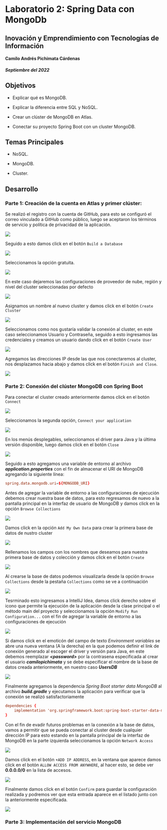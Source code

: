 # Laboratorio 2: Spring Data con MongoDb

## Inovación y Emprendimiento con Tecnologías de Información

#### Camilo Andrés Pichimata Cárdenas

##### Septiembre del 2022

## Objetivos

- Explicar qué es MongoDB.

- Explicar la diferencia entre SQL y NoSQL.

- Crear un clúster de MongoDB en Atlas.

- Conectar su proyecto Spring Boot con un cluster MongoDB.

## Temas Principales

- NoSQL.

- MongoDB.

- Cluster.

## Desarrollo

### Parte 1: Creación de la cuenta en Atlas y primer clúster:

Se realizó el registro con la cuenta de GitHub, para esto se configuró el correo vinculado a GitHub como público, luego se aceptaron los términos de servicio y política de privacidad de la aplicación. 

<img src='img/account_created.png'>

Seguido a esto damos click en el botón `Build a Database`

<img src='img/database_selection.png'>

Seleccionamos la opción gratuita.

<img src='img/configuration_new_cluster.png'>

En este caso dejaremos las configuraciones de proveedor de nube, región y nivel del cluster seleccionadas por defecto

<img src='img/create_cluster.png'>

Asignamos un nombre al nuevo cluster y damos click en el botón `Create Cluster`

<img src='img/user_connection.png'>

Seleccionamos como nos gustaría validar la conexión al cluster, en este caso seleccionamos Usuario y Contraseña, seguido a esto ingresamos las credenciales y creamos un usuario dando click en el botón `Create User`

<img src='img/ip_access_list.png'>

Agregamos las direcciones IP desde las que nos conectaremos al cluster, nos desplazamos hacia abajo y damos click en el botón `Finish and Close`.

<img src='img/cluster_created.png'>

### Parte 2: Conexión del clúster MongoDB con Spring Boot

Para conectar el cluster creado anteriormente damos click en el botón `Connect`

<img src='img/cluster_connect.png'> 

Seleccionamos la segunda opción, `Connect your application`

<img src='img/cluster_connect-2.png'> 

En los menús desplegables, seleccionamos el driver para Java y la última versión disponible, luego damos click en el botón `Close`

<img src='img/cluster_connect-3.png'> 

Seguido a esto agregamos una variable de entorno al archivo ***application.properties*** con el fin de almacenar el URI de MongoDB agregando la siguiente línea: 

```conf
spring.data.mongodb.uri=${MONGODB_URI}
```

Antes de agregar la variable de entorno a las configuraciones de ejecución debemos crear nuestra base de datos, para esto regresamos de nuevo a la pantalla principal en la interfaz de usuario de MongoDB y damos click en la opción `Browse Collections`

<img src='img/create_db.png'> 

Damos click en la opción `Add My Own Data` para crear la primera base de datos de nustro cluster

<img src='img/create_db-2.png'> 

Rellenamos los campos con los nombres que deseamos para nuestra primera base de datos y colección y damos click en el botón `Create`

<img src='img/create_db-3.png'>

Al crearse la base de datos podemos visualizarla desde la opción `Browse Collections` desde la pestaña `Collections` como se ve a continuación

<img src='img/create_db-4.png'>

Tesrminado esto ingresamos a IntelliJ Idea, damos click derecho sobre el icono que permite la ejecución de la aplicación desde la clase principal o el método main del proyecto y seleccionamos la opción `Modify Run Configuration...` con el fin de agregar la variable de entorno a las configuraciones de ejecución

<img src='img/cluster_connect-4.png'> 

Si damos click en el emoticón del campo de texto *Environment variables* se abre una nueva ventana (A la derecha) en la que podemos definir el link de conexión generado al escoger el driver y versión para Java, en este debemos reemplazar ***\<password\>*** por la contrasena especificada al crear el usuario ***camilopichimata*** y se debe especificar el nombre de la base de datos creada anteriormente, en nuestro caso ***UsersDB***

<img src='img/cluster_connect-5.png'> 

Finalmente agregamos la dependencia *Spring Boot starter data MongoDB* al archivo ***build.gradle*** y ejecutamos la aplicación para verificar que la conexión se realizó satisfactoriamente 

```conf
dependencies {
    implementation 'org.springframework.boot:spring-boot-starter-data-mongodb'
}
```

Con el fin de evadir futuros problemas en la conexión a la base de datos, vamos a permitir que se pueda conectar al cluster desde cualquier dirección IP para esto estando en la pantalla principal de la interfaz de MongoDB en la parte izquierda seleccionamos la opción `Network Access`

<img src='img/network_access.png'> 

Damos click en el botón `+ADD IP ADDRESS`, en la ventana que aparece damos click en el botón `ALLOW ACCESS FROM ANYWHERE`, al hacer esto, se debe ver **0.0.0.0/0** en la lista de accesos.

<img src='img/network_access-2.png'> 

Finalmente damos click en el botón `Confirm` para guardar la configuración realizada y podremos ver que esta entrada aparece en el listado junto con la anteriormente especificada.

<img src='img/network_access-3.png'> 

### Parte 3: Implementación del servicio MongoDB


